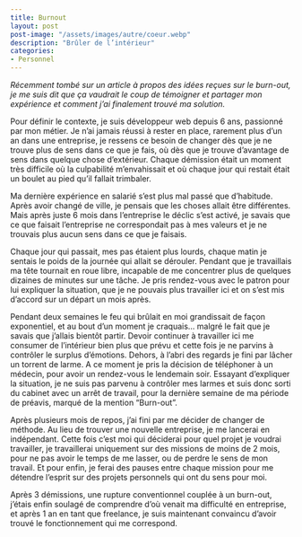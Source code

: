 ```yaml
---
title: Burnout
layout: post  
post-image: "/assets/images/autre/coeur.webp"  
description: "Brûler de l’intérieur"
categories:   
- Personnel
---
```


_Récemment tombé sur un article à propos des idées reçues sur le burn-out, je me suis dit que ça vaudrait le coup de témoigner et partager mon expérience et comment j’ai finalement trouvé ma solution._

Pour définir le contexte, je suis développeur web depuis 6 ans, passionné par mon métier. Je n’ai jamais réussi à rester en place, rarement plus d’un an dans une entreprise, je ressens ce besoin de changer dès que je ne trouve plus de sens dans ce que je fais, où dès que je trouve d’avantage de sens dans quelque chose d’extérieur. Chaque démission était un moment très difficile où la culpabilité m’envahissait et où chaque jour qui restait était un boulet au pied qu’il fallait trimbaler.

Ma dernière expérience en salarié s’est plus mal passé que d’habitude. Après avoir changé de ville, je pensais que les choses allait être différentes. Mais après juste 6 mois dans l’entreprise le déclic s’est activé, je savais que ce que faisait l’entreprise ne correspondait pas à mes valeurs et je ne trouvais plus aucun sens dans ce que je faisais.

Chaque jour qui passait, mes pas étaient plus lourds, chaque matin je sentais le poids de la journée qui allait se dérouler. Pendant que je travaillais ma tête tournait en roue libre, incapable de me concentrer plus de quelques dizaines de minutes sur une tâche. Je pris rendez-vous avec le patron pour lui expliquer la situation, que je ne pouvais plus travailler ici et on s’est mis d’accord sur un départ un mois après.

Pendant deux semaines le feu qui brûlait en moi grandissait de façon exponentiel, et au bout d’un moment je craquais… malgré le fait que je savais que j’allais bientôt partir. Devoir continuer à travailler ici me consumer de l’intérieur bien plus que prévu et cette fois je ne parvins à contrôler le surplus d’émotions. Dehors, à l’abri des regards je fini par lâcher un torrent de larme. A ce moment je pris la décision de téléphoner à un médecin, pour avoir un rendez-vous le lendemain soir. Essayant d’expliquer la situation, je ne suis pas parvenu à contrôler mes larmes et suis donc sorti du cabinet avec un arrêt de travail, pour la dernière semaine de ma période de préavis, marqué de la mention “Burn-out”.

Après plusieurs mois de repos, j’ai fini par me décider de changer de méthode. Au lieu de trouver une nouvelle entreprise, je me lancerai en indépendant. Cette fois c’est moi qui déciderai pour quel projet je voudrai travailler, je travaillerai uniquement sur des missions de moins de 2 mois, pour ne pas avoir le temps de me lasser, ou de perdre le sens de mon travail. Et pour enfin, je ferai des pauses entre chaque mission pour me détendre l’esprit sur des projets personnels qui ont du sens pour moi.

Après 3 démissions, une rupture conventionnel couplée à un burn-out, j’étais enfin soulagé de comprendre d’où venait ma difficulté en entreprise, et après 1 an en tant que freelance, je suis maintenant convaincu d’avoir trouvé le fonctionnement qui me correspond.